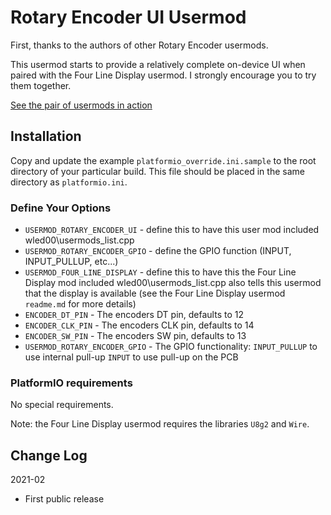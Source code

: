 # Rotary Encoder UI Usermod

First, thanks to the authors of other Rotary Encoder usermods.

This usermod starts to provide a relatively complete on-device
UI when paired with the Four Line Display usermod. I strongly
encourage you to try them together.

[See the pair of usermods in action](https://www.youtube.com/watch?v=tITQY80rIOA)

## Installation

Copy and update the example `platformio_override.ini.sample` to the root directory of your particular build.
This file should be placed in the same directory as `platformio.ini`.

### Define Your Options

* `USERMOD_ROTARY_ENCODER_UI`       - define this to have this user mod included wled00\usermods_list.cpp
* `USERMOD_ROTARY_ENCODER_GPIO`     - define the GPIO function (INPUT, INPUT_PULLUP, etc...)
* `USERMOD_FOUR_LINE_DISPLAY`       - define this to have this the Four Line Display mod included wled00\usermods_list.cpp
                                        also tells this usermod that the display is available
                                        (see the Four Line Display usermod `readme.md` for more details)
* `ENCODER_DT_PIN`                  - The encoders DT pin, defaults to 12
* `ENCODER_CLK_PIN`                 - The encoders CLK pin, defaults to 14
* `ENCODER_SW_PIN`                  - The encoders SW pin, defaults to 13
* `USERMOD_ROTARY_ENCODER_GPIO`     - The GPIO functionality:
                                        `INPUT_PULLUP` to use internal pull-up
                                        `INPUT` to use pull-up on the PCB

### PlatformIO requirements

No special requirements.

Note: the Four Line Display usermod requires the libraries `U8g2` and `Wire`.

## Change Log

2021-02
* First public release
